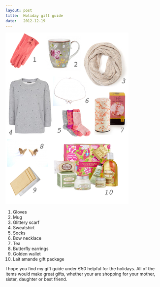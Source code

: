```yaml
---
layout: post
title:  Holiday gift guide
date:   2012-12-19
---
```


![Collage](/images/collage-holiday-gift-guide.jpg)

1. Gloves
2. Mug
3. Glittery scarf
4. Sweatshirt
5. Socks
6. Bow necklace
7. Tea
8. Butterfly earrings
9. Golden wallet
10. Lait amande gift package

I hope you find my gift guide under €50 helpful for the holidays. All of the items would make great gifts, whether your are shopping for your mother, sister, daughter or best friend.


